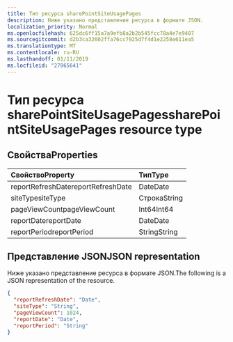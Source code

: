 ```yaml
---
title: Тип ресурса sharePointSiteUsagePages
description: Ниже указано представление ресурса в формате JSON.
localization_priority: Normal
ms.openlocfilehash: 625dc6ff15a7a9efb8a2b2b545fcc78a4e7e9407
ms.sourcegitcommit: d2b3ca32602ffa76cc7925d7f4d1e2258e611ea5
ms.translationtype: MT
ms.contentlocale: ru-RU
ms.lasthandoff: 01/11/2019
ms.locfileid: "27865641"
---
```

# <a name="sharepointsiteusagepages-resource-type"></a><span data-ttu-id="7eb24-103">Тип ресурса sharePointSiteUsagePages</span><span class="sxs-lookup"><span data-stu-id="7eb24-103">sharePointSiteUsagePages resource type</span></span>

## <a name="properties"></a><span data-ttu-id="7eb24-104">Свойства</span><span class="sxs-lookup"><span data-stu-id="7eb24-104">Properties</span></span>

| <span data-ttu-id="7eb24-105">Свойство</span><span class="sxs-lookup"><span data-stu-id="7eb24-105">Property</span></span>          | <span data-ttu-id="7eb24-106">Тип</span><span class="sxs-lookup"><span data-stu-id="7eb24-106">Type</span></span>   |
| :---------------- | :----- |
| <span data-ttu-id="7eb24-107">reportRefreshDate</span><span class="sxs-lookup"><span data-stu-id="7eb24-107">reportRefreshDate</span></span> | <span data-ttu-id="7eb24-108">Date</span><span class="sxs-lookup"><span data-stu-id="7eb24-108">Date</span></span>   |
| <span data-ttu-id="7eb24-109">siteType</span><span class="sxs-lookup"><span data-stu-id="7eb24-109">siteType</span></span>          | <span data-ttu-id="7eb24-110">Строка</span><span class="sxs-lookup"><span data-stu-id="7eb24-110">String</span></span> |
| <span data-ttu-id="7eb24-111">pageViewCount</span><span class="sxs-lookup"><span data-stu-id="7eb24-111">pageViewCount</span></span>     | <span data-ttu-id="7eb24-112">Int64</span><span class="sxs-lookup"><span data-stu-id="7eb24-112">Int64</span></span>  |
| <span data-ttu-id="7eb24-113">reportDate</span><span class="sxs-lookup"><span data-stu-id="7eb24-113">reportDate</span></span>        | <span data-ttu-id="7eb24-114">Date</span><span class="sxs-lookup"><span data-stu-id="7eb24-114">Date</span></span>   |
| <span data-ttu-id="7eb24-115">reportPeriod</span><span class="sxs-lookup"><span data-stu-id="7eb24-115">reportPeriod</span></span>      | <span data-ttu-id="7eb24-116">String</span><span class="sxs-lookup"><span data-stu-id="7eb24-116">String</span></span> |

## <a name="json-representation"></a><span data-ttu-id="7eb24-117">Представление JSON</span><span class="sxs-lookup"><span data-stu-id="7eb24-117">JSON representation</span></span>

<span data-ttu-id="7eb24-118">Ниже указано представление ресурса в формате JSON.</span><span class="sxs-lookup"><span data-stu-id="7eb24-118">The following is a JSON representation of the resource.</span></span>

<!-- {
  "blockType": "resource",
  "@odata.type": "microsoft.graph.sharePointSiteUsagePages"
} -->

```json
{
  "reportRefreshDate": "Date", 
  "siteType": "String", 
  "pageViewCount": 1024, 
  "reportDate": "Date", 
  "reportPeriod": "String"
}
```
